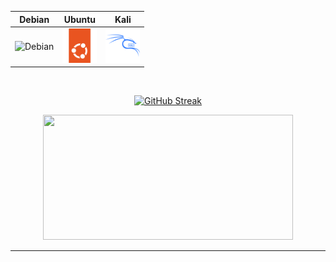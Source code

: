 
<div align="center">
  
| Debian                                                                                                                                           | Ubuntu                                                                                                                                           | Kali                                                                                                                                                                       |
|--------------------------------------------------------------------------------------------------------------------------------------------------|--------------------------------------------------------------------------------------------------------------------------------------------------|----------------------------------------------------------------------------------------------------------------------------------------------------------------------------|
| <img src="https://github.com/canaleal/devicon/blob/master/icons/debian/debian-original.svg" title="Debian" alt="Debian" width="55" height="55"/> | <img src="https://github.com/devicons/devicon/blob/master/icons/ubuntu/ubuntu-original.svg" title="Ubuntu" alt="Ubuntu" width="55" height="55"/> | <img src="https://github.com/canaleal/devicon/blob/new-icon-kali-linux/icons/kalilinux/kalilinux-original-wordmark.svg" title="Linux" alt="Linux" width="55" height="55"/> |

</div>
<br>

<p align="center">
<a href="https://git.io/streak-stats"><img src="https://streak-stats.demolab.com?user=akkkkkk&theme=highcontrast&border_radius=9&date_format=j%2Fn%5B%2FY%5D&hide_current_streak=true&hide_longest_streak=true" alt="GitHub Streak" /></a>
</p>

<p align="center">
  <img width="400" height="200" src="https://github-readme-stats.vercel.app/api/top-langs/?username=akkkkkk&size_weight=0.0005&count_weight=0.3&layout=compact&theme=vision-friendly-dark">
</p>

---

<div id="header" align="center">
  <img src="https://komarev.com/ghpvc/?username=akkkkkk&style=for-the-badge&color=red" alt=""/>
</div>

